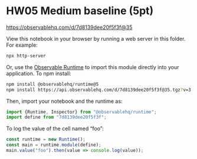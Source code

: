 # HW05 Medium baseline (5pt)

https://observablehq.com/d/7d8139dee20f5f3f@35

View this notebook in your browser by running a web server in this folder. For
example:

~~~sh
npx http-server
~~~

Or, use the [Observable Runtime](https://github.com/observablehq/runtime) to
import this module directly into your application. To npm install:

~~~sh
npm install @observablehq/runtime@5
npm install https://api.observablehq.com/d/7d8139dee20f5f3f@35.tgz?v=3
~~~

Then, import your notebook and the runtime as:

~~~js
import {Runtime, Inspector} from "@observablehq/runtime";
import define from "7d8139dee20f5f3f";
~~~

To log the value of the cell named “foo”:

~~~js
const runtime = new Runtime();
const main = runtime.module(define);
main.value("foo").then(value => console.log(value));
~~~
